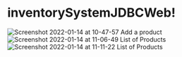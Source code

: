 # inventorySystemJDBCWeb!

![Screenshot 2022-01-14 at 10-47-57 Add a product](https://user-images.githubusercontent.com/73199240/149497929-2c8def4d-7803-47d5-a991-761431140307.png)
![Screenshot 2022-01-14 at 11-06-49 List of Products](https://user-images.githubusercontent.com/73199240/149497942-628c1232-bcf8-4a4e-a9e4-de285a0210f9.png)
![Screenshot 2022-01-14 at 11-11-22 List of Products](https://user-images.githubusercontent.com/73199240/149498474-bb875a4e-c188-48fd-a063-d78067a96416.png)
